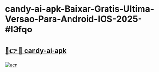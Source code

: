 # candy-ai-apk-Baixar-Gratis-Ultima-Versao-Para-Android-IOS-2025-#l3fqo

# <h2><a href="https://ainizakaria.my?title=candy-ai-apk&ref=24M">🔗👉 🔴 candy-ai-apk</a></h2>

[![acn](https://github.com/user-attachments/assets/0f9c940e-d8b0-45ae-aac7-cd30a18b3e1c)](https://ainizakaria.my?title=candy-ai-apk&ref=24M)

